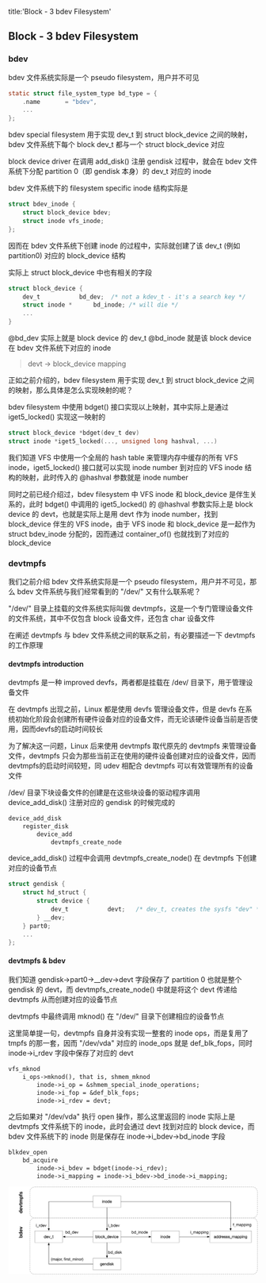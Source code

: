 title:'Block - 3 bdev Filesystem'
## Block - 3 bdev Filesystem


### bdev

bdev 文件系统实际是一个 pseudo filesystem，用户并不可见

```c
static struct file_system_type bd_type = {
	.name		= "bdev",
	...
};
```

bdev special filesystem 用于实现 dev_t 到 struct block_device 之间的映射，bdev 文件系统下每个 block dev_t 都与一个 struct block_device 对应

block device driver 在调用 add_disk() 注册 gendisk 过程中，就会在 bdev 文件系统下分配 partition 0（即 gendisk 本身）的 dev_t 对应的 inode

bdev 文件系统下的 filesystem specific inode 结构实际是

```c
struct bdev_inode {
	struct block_device bdev;
	struct inode vfs_inode;
};
```

因而在 bdev 文件系统下创建 inode 的过程中，实际就创建了该 dev_t (例如 partition0) 对应的 block_device 结构


实际上 struct block_device 中也有相关的字段

```c
struct block_device {
	dev_t			bd_dev;  /* not a kdev_t - it's a search key */
	struct inode *		bd_inode; /* will die */
	...
}
```

@bd_dev 实际上就是 block device 的 dev_t
@bd_inode 就是该 block device 在 bdev 文件系统下对应的 inode


> devt -> block_device mapping

正如之前介绍的，bdev filesystem 用于实现 dev_t 到 struct block_device 之间的映射，那么具体是怎么实现映射的呢？

bdev filesystem 中使用 bdget() 接口实现以上映射，其中实际上是通过 iget5_locked() 实现这一映射的

```c
struct block_device *bdget(dev_t dev)
struct inode *iget5_locked(..., unsigned long hashval, ...)
```

我们知道 VFS 中使用一个全局的 hash table 来管理内存中缓存的所有 VFS inode，iget5_locked() 接口就可以实现 inode number 到对应的 VFS inode 结构的映射，此时传入的 @hashval 参数就是 inode number

同时之前已经介绍过，bdev filesystem 中 VFS inode 和 block_device 是伴生关系的，此时 bdget() 中调用的 iget5_locked() 的 @hashval 参数实际上是 block device 的 devt，也就是实际上是用 devt 作为 inode number，找到 block_device 伴生的 VFS inode，由于 VFS inode 和 block_device 是一起作为 struct bdev_inode 分配的，因而通过 container_of() 也就找到了对应的 block_device


### devtmpfs

我们之前介绍 bdev 文件系统实际是一个 pseudo filesystem，用户并不可见，那么 bdev 文件系统与我们经常看到的 "/dev/" 又有什么联系呢？

"/dev/" 目录上挂载的文件系统实际叫做 devtmpfs，这是一个专门管理设备文件的文件系统，其中不仅包含 block 设备文件，还包含 char 设备文件

在阐述 devtmpfs 与 bdev 文件系统之间的联系之前，有必要描述一下 devtmpfs 的工作原理


#### devtmpfs introduction

devtmpfs 是一种 improved devfs，两者都是挂载在 /dev/ 目录下，用于管理设备文件

在 devtmpfs 出现之前，Linux 都是使用 devfs 管理设备文件，但是 devfs 在系统初始化阶段会创建所有硬件设备对应的设备文件，而无论该硬件设备当前是否使用，因而devfs的启动时间较长

为了解决这一问题，Linux 后来使用 devtmpfs 取代原先的 devtmpfs 来管理设备文件，devtmpfs 只会为那些当前正在使用的硬件设备创建对应的设备文件，因而devtmpfs的启动时间较短，同 udev 相配合 devtmpfs 可以有效管理所有的设备文件

/dev/ 目录下块设备文件的创建是在这些块设备的驱动程序调用 device_add_disk() 注册对应的 gendisk 的时候完成的 

```
device_add_disk
    register_disk
        device_add
            devtmpfs_create_node
```

device_add_disk() 过程中会调用 devtmpfs_create_node() 在 devtmpfs 下创建对应的设备节点

```c
struct gendisk {
	struct hd_struct {
		struct device {
			dev_t			devt;	/* dev_t, creates the sysfs "dev" */
		} __dev;
	} part0;
	...
};
```


#### devtmpfs & bdev

我们知道 gendisk->part0->__dev->devt 字段保存了 partition 0 也就是整个 gendisk 的 devt，而 devtmpfs_create_node() 中就是将这个 devt 传递给 devtmpfs 从而创建对应的设备节点

devtmpfs 中最终调用 mknod() 在 "/dev/" 目录下创建相应的设备节点

这里简单提一句，devtmpfs 自身并没有实现一整套的 inode ops，而是复用了 tmpfs 的那一套，因而 "/dev/vda" 对应的 inode_ops 就是 def_blk_fops，同时 inode->i_rdev 字段中保存了对应的 devt

```
vfs_mknod
    i_ops->mknod(), that is, shmem_mknod
        inode->i_op = &shmem_special_inode_operations;
        inode->i_fop = &def_blk_fops;
        inode->i_rdev = devt;
```


之后如果对 "/dev/vda" 执行 open 操作，那么这里返回的 inode 实际上是 devtmpfs 文件系统下的 inode，此时会通过 devt 找到对应的 block device，而 bdev 文件系统下的 inode 则是保存在 inode->i_bdev->bd_inode 字段

```
blkdev_open
    bd_acquire
        inode->i_bdev = bdget(inode->i_rdev);
        inode->i_mapping = inode->i_bdev->bd_inode->i_mapping;
```

![devtmpfs_and_bdev](media/15944408077152/devtmpfs_and_bdev.jpg)
